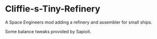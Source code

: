 Cliffie-s-Tiny-Refinery
=======================

A Space Engineers mod adding a refinery and assembler for small ships.

Some balance tweaks provided by Sapioit.
